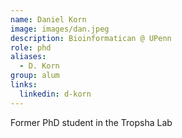 ```yaml
---
name: Daniel Korn
image: images/dan.jpeg
description: Bioinformatican @ UPenn
role: phd
aliases:
  - D. Korn
group: alum
links:
  linkedin: d-korn
---
```


Former PhD student in the Tropsha Lab
